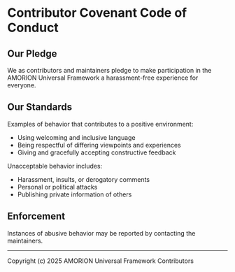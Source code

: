 # Contributor Covenant Code of Conduct

## Our Pledge

We as contributors and maintainers pledge to make participation in the AMORION Universal Framework a harassment-free experience for everyone.

## Our Standards

Examples of behavior that contributes to a positive environment:
- Using welcoming and inclusive language
- Being respectful of differing viewpoints and experiences
- Giving and gracefully accepting constructive feedback

Unacceptable behavior includes:
- Harassment, insults, or derogatory comments
- Personal or political attacks
- Publishing private information of others

## Enforcement

Instances of abusive behavior may be reported by contacting the maintainers.

---

Copyright (c) 2025 AMORION Universal Framework Contributors
